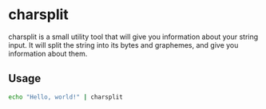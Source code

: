 # charsplit

charsplit is a small utility tool that will give you information
about your string input. It will split the string into its bytes
and graphemes, and give you information about them.

## Usage

```bash
echo "Hello, world!" | charsplit
```

